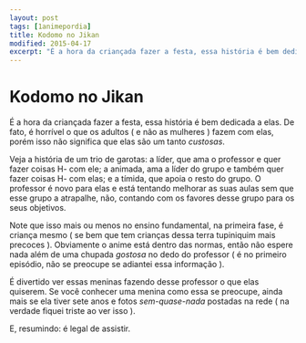 ```yaml
---
layout: post
tags: [1animepordia]
title: Kodomo no Jikan
modified: 2015-04-17
excerpt: "É a hora da criançada fazer a festa, essa história é bem dedicada a elas. De fato, é horrível o que os adultos fazem com elas, porém isso não significa que elas são um tanto custosas."
---
```


Kodomo no Jikan
===============

É a hora da criançada fazer a festa, essa história é bem dedicada a
elas. De fato, é horrível o que os adultos ( e não as mulheres ) fazem
com elas, porém isso não significa que elas são um tanto *custosas*.

Veja a história de um trio de garotas: a líder, que ama o professor e
quer fazer coisas H- com ele; a animada, ama a líder do grupo e também
quer fazer coisas H- com elas; e a tímida, que apoia o resto do grupo. O
professor é novo para elas e está tentando melhorar as suas aulas sem
que esse grupo a atrapalhe, não, contando com os favores desse grupo
para os seus objetivos.

Note que isso mais ou menos no ensino fundamental, na primeira fase, é
criança mesmo ( se bem que tem crianças dessa terra tupiniquim mais
precoces ). Obviamente o anime está dentro das normas, então não espere
nada além de uma chupada *gostosa* no dedo do professor ( é no primeiro
episódio, não se preocupe se adiantei essa informação ).

É divertido ver essas meninas fazendo desse professor o que elas
quiserem. Se você conhecer uma menina como essa se preocupe, ainda mais
se ela tiver sete anos e fotos *sem-quase-nada* postadas na rede ( na
verdade fiquei triste ao ver isso ).

E, resumindo: é legal de assistir.


